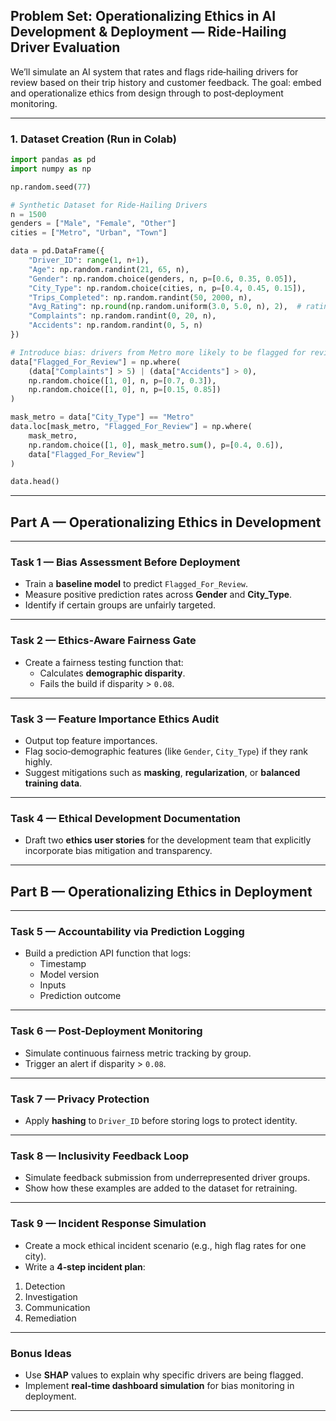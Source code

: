 ## **Problem Set: Operationalizing Ethics in AI Development \& Deployment — Ride‑Hailing Driver Evaluation**

We’ll simulate an AI system that rates and flags ride‑hailing drivers for review based on their trip history and customer feedback.
The goal: embed and operationalize ethics from design through to post‑deployment monitoring.

***

### **1. Dataset Creation (Run in Colab)**

```python
import pandas as pd
import numpy as np

np.random.seed(77)

# Synthetic Dataset for Ride-Hailing Drivers
n = 1500
genders = ["Male", "Female", "Other"]
cities = ["Metro", "Urban", "Town"]

data = pd.DataFrame({
    "Driver_ID": range(1, n+1),
    "Age": np.random.randint(21, 65, n),
    "Gender": np.random.choice(genders, n, p=[0.6, 0.35, 0.05]),
    "City_Type": np.random.choice(cities, n, p=[0.4, 0.45, 0.15]),
    "Trips_Completed": np.random.randint(50, 2000, n),
    "Avg_Rating": np.round(np.random.uniform(3.0, 5.0, n), 2),  # rating out of 5
    "Complaints": np.random.randint(0, 20, n),
    "Accidents": np.random.randint(0, 5, n)
})

# Introduce bias: drivers from Metro more likely to be flagged for review
data["Flagged_For_Review"] = np.where(
    (data["Complaints"] > 5) | (data["Accidents"] > 0),
    np.random.choice([1, 0], n, p=[0.7, 0.3]),
    np.random.choice([1, 0], n, p=[0.15, 0.85])
)

mask_metro = data["City_Type"] == "Metro"
data.loc[mask_metro, "Flagged_For_Review"] = np.where(
    mask_metro,
    np.random.choice([1, 0], mask_metro.sum(), p=[0.4, 0.6]),
    data["Flagged_For_Review"]
)

data.head()
```


***

## **Part A — Operationalizing Ethics in Development**


***

### **Task 1 — Bias Assessment Before Deployment**

- Train a **baseline model** to predict `Flagged_For_Review`.
- Measure positive prediction rates across **Gender** and **City_Type**.
- Identify if certain groups are unfairly targeted.

***

### **Task 2 — Ethics‑Aware Fairness Gate**

- Create a fairness testing function that:
    - Calculates **demographic disparity**.
    - Fails the build if disparity > `0.08`.

***

### **Task 3 — Feature Importance Ethics Audit**

- Output top feature importances.
- Flag socio‑demographic features (like `Gender`, `City_Type`) if they rank highly.
- Suggest mitigations such as **masking**, **regularization**, or **balanced training data**.

***

### **Task 4 — Ethical Development Documentation**

- Draft two **ethics user stories** for the development team that explicitly incorporate bias mitigation and transparency.

***

## **Part B — Operationalizing Ethics in Deployment**


***

### **Task 5 — Accountability via Prediction Logging**

- Build a prediction API function that logs:
    - Timestamp
    - Model version
    - Inputs
    - Prediction outcome

***

### **Task 6 — Post‑Deployment Monitoring**

- Simulate continuous fairness metric tracking by group.
- Trigger an alert if disparity > `0.08`.

***

### **Task 7 — Privacy Protection**

- Apply **hashing** to `Driver_ID` before storing logs to protect identity.

***

### **Task 8 — Inclusivity Feedback Loop**

- Simulate feedback submission from underrepresented driver groups.
- Show how these examples are added to the dataset for retraining.

***

### **Task 9 — Incident Response Simulation**

- Create a mock ethical incident scenario (e.g., high flag rates for one city).
- Write a **4‑step incident plan**:

1. Detection
2. Investigation
3. Communication
4. Remediation

***

### **Bonus Ideas**

- Use **SHAP** values to explain why specific drivers are being flagged.
- Implement **real‑time dashboard simulation** for bias monitoring in deployment.

***